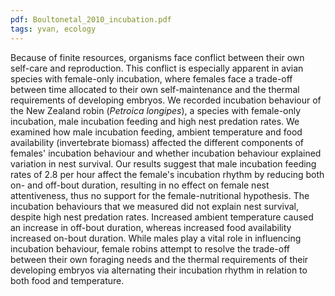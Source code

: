```yaml
---
pdf: Boultonetal_2010_incubation.pdf
tags: yvan, ecology
---
```

Because of finite resources, organisms face conflict between their own self-care and reproduction. This conflict is especially apparent in avian species with female-only incubation, where females face a trade-off between time allocated to their own self-maintenance and the thermal requirements of developing embryos. We recorded incubation behaviour of the New Zealand robin (*Petroica longipes*), a species with female-only incubation, male incubation feeding and high nest predation rates. We examined how male incubation feeding, ambient temperature and food availability (invertebrate biomass) affected the different components of females' incubation behaviour and whether incubation behaviour explained variation in nest survival. Our results suggest that male incubation feeding rates of 2.8 per hour affect the female's incubation rhythm by reducing both on- and off-bout duration, resulting in no effect on female nest attentiveness, thus no support for the female-nutritional hypothesis. The incubation behaviours that we measured did not explain nest survival, despite high nest predation rates. Increased ambient temperature caused an increase in off-bout duration, whereas increased food availability increased on-bout duration. While males play a vital role in influencing incubation behaviour, female robins attempt to resolve the trade-off between their own foraging needs and the thermal requirements of their developing embryos via alternating their incubation rhythm in relation to both food and temperature.
